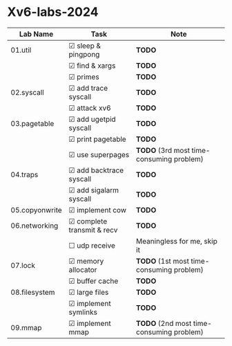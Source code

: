 # Xv6-labs-2024

<!-- ☑ ☐  -->

| Lab Name        | Task                      | Note                                        |
|-----------------|---------------------------|---------------------------------------------|
| 01.util         | ☑ sleep & pingpong        | **TODO**                                   |
|                 | ☑ find & xargs            | **TODO**                                   |
|                 | ☑ primes                  | **TODO**                                   |
| 02.syscall      | ☑ add trace syscall       | **TODO**                                   |
|                 | ☑ attack xv6              | **TODO**                                   |
| 03.pagetable    | ☑ add ugetpid syscall     | **TODO**                                   |
|                 | ☑ print pagetable         | **TODO**                                   |
|                 | ☑ use superpages          | **TODO** (3rd most time-consuming problem) |
| 04.traps        | ☑ add backtrace syscall   | **TODO**                                   |
|                 | ☑ add sigalarm syscall    | **TODO**                                   |
| 05.copyonwrite  | ☑ implement cow           | **TODO**                                   |
| 06.networking   | ☑ complete transmit & recv| **TODO**                                   |
|                 | ☐ udp receive             | Meaningless for me, skip it                |
| 07.lock         | ☑ memory allocator        | **TODO** (1st most time-consuming problem) |
|                 | ☑ buffer cache            | **TODO**                                   |
| 08.filesystem   | ☑ large files             | **TODO**                                   |
|                 | ☑ implement symlinks      | **TODO**                                   |
| 09.mmap         | ☑ implement mmap          | **TODO** (2nd most time-consuming problem) |
